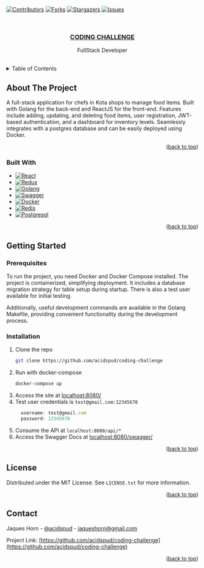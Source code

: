 <a name="readme-top"></a>


<!-- PROJECT SHIELDS -->
<!--
*** I'm using markdown "reference style" links for readability.
*** Reference links are enclosed in brackets [ ] instead of parentheses ( ).
*** See the bottom of this document for the declaration of the reference variables
*** for contributors-url, forks-url, etc. This is an optional, concise syntax you may use.
*** https://www.markdownguide.org/basic-syntax/#reference-style-links
-->
[![Contributors][contributors-shield]][contributors-url]
[![Forks][forks-shield]][forks-url]
[![Stargazers][stars-shield]][stars-url]
[![Issues][issues-shield]][issues-url]


<!-- PROJECT LOGO -->
<br />
<div align="center">

  <a href="https://github.com/acidspud/coding-challenge">
    <h3 align="center">CODING CHALLENGE</h3>
  </a>

  <p align="center">
    FullStack Developer
    <br />
    <br />
  </p>
</div>



<!-- TABLE OF CONTENTS -->
<details>
  <summary>Table of Contents</summary>
  <ol>
    <li>
      <a href="#about-the-project">About The Project</a>
      <ul>
        <li><a href="#built-with">Built With</a></li>
      </ul>
    </li>
    <li>
      <a href="#getting-started">Getting Started</a>
      <ul>
        <li><a href="#prerequisites">Prerequisites</a></li>
        <li><a href="#installation">Installation</a></li>
      </ul>
    </li>
    <li><a href="#license">License</a></li>
    <li><a href="#contact">Contact</a></li>
  </ol>
</details>



<!-- ABOUT THE PROJECT -->
## About The Project

A full-stack application for chefs in Kota shops to manage food items. Built with Golang for the back-end and ReactJS for the front-end. Features include adding, updating, and deleting food items, user registration, JWT-based authentication, and a dashboard for inventory levels. Seamlessly integrates with a postgres database and can be easily deployed using Docker.

<p align="right">(<a href="#readme-top">back to top</a>)</p>



### Built With

* [![React][React.js]][React-url]
* [![Redux][Redux]][Redux-url]
* [![Golang][Golang]][Golang-url]
* [![Swagger][Swagger]][Swagger-url]
* [![Docker][Docker]][Docker-url]
* [![Redis][Redis]][Redis-url]
* [![Postgresql][Postgresql]][Postgresql-url]

<p align="right">(<a href="#readme-top">back to top</a>)</p>



<!-- GETTING STARTED -->
## Getting Started



### Prerequisites

To run the project, you need Docker and Docker Compose installed. The project is containerized, simplifying deployment. It includes a database migration strategy for table setup during startup. There is also a test user available for initial testing.

Additionally, useful development commands are available in the Golang Makefile, providing convenient functionality during the development process.


### Installation

1. Clone the repo
   ```sh
   git clone https://github.com/acidspud/coding-challenge
   ```
2. Run with docker-compose
   ```sh
   docker-compose up
   ```
3. Access the site at [localhost:8080/](http://localhost:8080/)
4. Test user credentials is `test@gmail.com:12345678`
    ```js
      username: test@gmail.com
      password: 12345678
    ```
5. Consume the API at `localhost:8080/api/*`
6. Access the Swagger Docs at [localhost:8080/swagger/](http://localhost:8080/swagger/index.html)


<p align="right">(<a href="#readme-top">back to top</a>)</p>



<!-- LICENSE -->
## License

Distributed under the MIT License. See `LICENSE.txt` for more information.

<p align="right">(<a href="#readme-top">back to top</a>)</p>



<!-- CONTACT -->
## Contact

Jaques Horn - [@acidspud](https://github.com/acidspud) - jaqueshorn@gmail.com

Project Link: [https://github.com/acidspud/coding-challenge](https://github.com/acidspud/coding-challenge)

<p align="right">(<a href="#readme-top">back to top</a>)</p>



<!-- MARKDOWN LINKS & IMAGES -->
<!-- https://www.markdownguide.org/basic-syntax/#reference-style-links -->
[contributors-shield]: https://img.shields.io/github/contributors/acidspud/coding-challenge.svg?style=for-the-badge
[contributors-url]: https://github.com/acidspud/coding-challenge/graphs/contributors
[forks-shield]: https://img.shields.io/github/forks/acidspud/coding-challenge.svg?style=for-the-badge
[forks-url]: https://github.com/acidspud/coding-challenge/network/members
[stars-shield]: https://img.shields.io/github/stars/acidspud/coding-challenge.svg?style=for-the-badge
[stars-url]: https://github.com/acidspud/coding-challenge/stargazers
[issues-shield]: https://img.shields.io/github/issues/acidspud/coding-challenge.svg?style=for-the-badge
[issues-url]: https://github.com/acidspud/coding-challenge/issues
[license-shield]: https://img.shields.io/github/license/acidspud/coding-challenge.svg?style=for-the-badge
[license-url]: https://github.com/acidspud/coding-challenge/blob/master/LICENSE.txt

[React.js]: https://img.shields.io/badge/React-61DAFB?style=for-the-badge&logo=react&logoColor=white
[React-url]: https://reactjs.org/
[Golang]: https://img.shields.io/badge/Golang-007D9C?style=for-the-badge&logo=go&logoColor=white
[Golang-url]: https://go.dev/
[Swagger]: https://img.shields.io/badge/Swagger-38b832?style=for-the-badge&logo=swagger&logoColor=white
[Swagger-url]: https://swagger.io/
[Docker]: https://img.shields.io/badge/Docker-003f8c?style=for-the-badge&logo=docker&logoColor=white
[Docker-url]: https://www.docker.com/
[Redis]: https://img.shields.io/badge/Redis-dc382c?style=for-the-badge&logo=redis&logoColor=white
[Redis-url]: https://redis.io/
[Postgresql]: https://img.shields.io/badge/Postgresql-699eca?style=for-the-badge&logo=postgresql&logoColor=white
[Postgresql-url]: https://www.postgresql.org/
[Redux]: https://img.shields.io/badge/Redux-764abc?style=for-the-badge&logo=redux&logoColor=white
[Redux-url]: https://redux.js.org/

